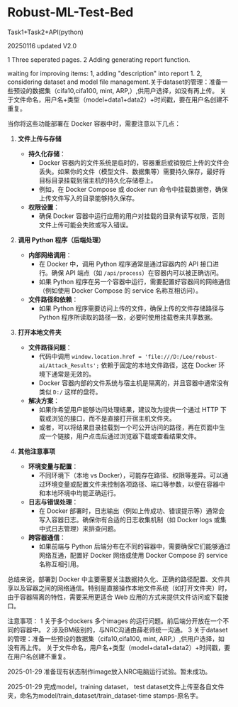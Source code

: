 # Robust-ML-Test-Bed
Task1+Task2+API(python)

20250116
updated V2.0

1 Three seperated pages.
2 Adding generating report function.

waiting for improving items:
1, adding "description" into report 1.
2, considering dataset and model file management.关于dataset的管理：准备一些预设的数据集（cifa10,cifa100, mint, ARP,）,供用户选择，如没有再上传。  关于文件命名，用户名+类型（model+data1+data2）+时间戳，要在用户名创建不重复。


当你将这些功能部署在 Docker 容器中时，需要注意以下几点：

1. **文件上传与存储**  
   - **持久化存储**：  
     - Docker 容器内的文件系统是临时的，容器重启或销毁后上传的文件会丢失。如果你的文件（模型文件、数据集等）需要持久保存，最好将目标目录挂载到宿主机的持久化存储卷上。  
     - 例如，在 Docker Compose 或 docker run 命令中挂载数据卷，确保上传文件写入的目录能够持久保存。  
   - **权限设置**：  
     - 确保 Docker 容器中运行应用的用户对挂载的目录有读写权限，否则文件上传可能会失败或写入错误。

2. **调用 Python 程序（后端处理）**  
   - **内部网络调用**：  
     - 在 Docker 中，调用 Python 程序通常是通过容器内的 API 接口进行。确保 API 端点（如 `/api/process`）在容器内可以被正确访问。  
     - 如果 Python 程序在另一个容器中运行，需要配置好容器间的网络通信（例如使用 Docker Compose 的 service 名称互相访问）。  
   - **文件路径和依赖**：  
     - 如果 Python 程序需要访问上传的文件，确保上传的文件存储路径与 Python 程序所读取的路径一致，必要时使用挂载卷来共享数据。

3. **打开本地文件夹**  
   - **文件路径问题**：  
     - 代码中调用 `window.location.href = 'file:///D:/Lee/robust-ai/Attack_Results';` 依赖于固定的本地文件路径，这在 Docker 环境下通常是无效的。  
     - Docker 容器内部的文件系统与宿主机是隔离的，并且容器中通常没有类似 `D:/` 这样的盘符。  
   - **解决方案**：  
     - 如果你希望用户能够访问处理结果，建议改为提供一个通过 HTTP 下载或浏览的接口，而不是直接打开宿主机文件夹。  
     - 或者，可以将结果目录挂载到一个可公开访问的路径，再在页面中生成一个链接，用户点击后通过浏览器下载或查看结果文件。

4. **其他注意事项**  
   - **环境变量与配置**：  
     - 不同环境下（本地 vs Docker），可能存在路径、权限等差异。可以通过环境变量或配置文件来控制各项路径、端口等参数，以便在容器中和本地环境中均能正确运行。  
   - **日志与错误处理**：  
     - 在 Docker 部署时，日志输出（例如上传成功、错误提示等）通常会写入容器日志。确保你有合适的日志收集机制（如 Docker logs 或集中式日志管理）来排查问题。  
   - **跨容器通信**：  
     - 如果前端与 Python 后端分布在不同的容器中，需要确保它们能够通过网络互通，配置好 Docker 网络或使用 Docker Compose 的 service 名称互相引用。

总结来说，部署到 Docker 中主要需要关注数据持久化、正确的路径配置、文件共享以及容器之间的网络通信。特别是直接操作本地文件系统（如打开文件夹）时，由于容器隔离的特性，需要采用更适合 Web 应用的方式来提供文件访问或下载接口。


注意事项：
1 关于多个dockers 多个images 的运行问题。前后端分开放在一个不同的容器中。
2 涉及BM级别的，与NRC沟通由薛老师统一沟通。
3 关于dataset的管理：准备一些预设的数据集（cifa10,cifa100, mint, ARP,）,供用户选择，如没有再上传。  关于文件命名，用户名+类型（model+data1+data2）+时间戳，要在用户名创建不重复。

2025-01-29
准备现有状态制作image放入NRC电脑运行试验。暂未成功。

2025-01-29
完成model，training dataset， test dataset文件上传至各自文件夹，命名为model/train_dataset/train_dataset-time stamps-原名字。


